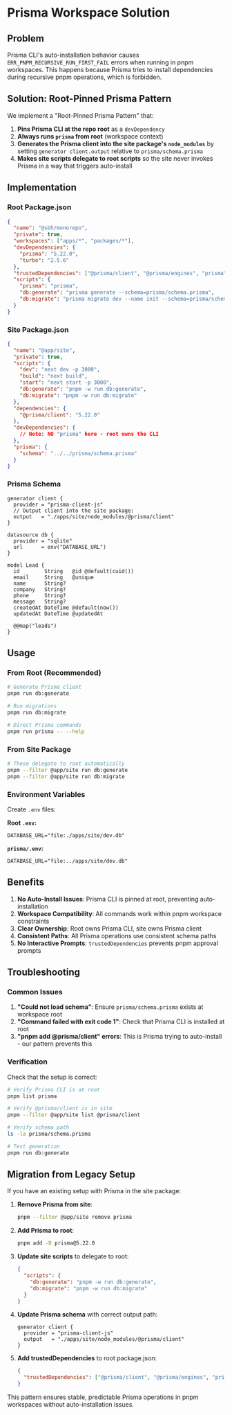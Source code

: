 # Prisma Workspace Solution

## Problem

Prisma CLI's auto-installation behavior causes `ERR_PNPM_RECURSIVE_RUN_FIRST_FAIL` errors when running in pnpm workspaces. This happens because Prisma tries to install dependencies during recursive pnpm operations, which is forbidden.

## Solution: Root-Pinned Prisma Pattern

We implement a "Root-Pinned Prisma Pattern" that:

1. **Pins Prisma CLI at the repo root** as a `devDependency`
2. **Always runs `prisma` from root** (workspace context)
3. **Generates the Prisma client into the site package's `node_modules`** by setting `generator client.output` relative to `prisma/schema.prisma`
4. **Makes site scripts delegate to root scripts** so the site never invokes Prisma in a way that triggers auto-install

## Implementation

### Root Package.json

```json
{
  "name": "@sbh/monorepo",
  "private": true,
  "workspaces": ["apps/*", "packages/*"],
  "devDependencies": {
    "prisma": "5.22.0",
    "turbo": "2.5.6"
  },
  "trustedDependencies": ["@prisma/client", "@prisma/engines", "prisma"],
  "scripts": {
    "prisma": "prisma",
    "db:generate": "prisma generate --schema=prisma/schema.prisma",
    "db:migrate": "prisma migrate dev --name init --schema=prisma/schema.prisma --skip-generate"
  }
}
```

### Site Package.json

```json
{
  "name": "@app/site",
  "private": true,
  "scripts": {
    "dev": "next dev -p 3000",
    "build": "next build",
    "start": "next start -p 3000",
    "db:generate": "pnpm -w run db:generate",
    "db:migrate": "pnpm -w run db:migrate"
  },
  "dependencies": {
    "@prisma/client": "5.22.0"
  },
  "devDependencies": {
    // Note: NO "prisma" here - root owns the CLI
  },
  "prisma": {
    "schema": "../../prisma/schema.prisma"
  }
}
```

### Prisma Schema

```prisma
generator client {
  provider = "prisma-client-js"
  // Output client into the site package:
  output   = "./apps/site/node_modules/@prisma/client"
}

datasource db {
  provider = "sqlite"
  url      = env("DATABASE_URL")
}

model Lead {
  id        String   @id @default(cuid())
  email     String   @unique
  name      String?
  company   String?
  phone     String?
  message   String?
  createdAt DateTime @default(now())
  updatedAt DateTime @updatedAt

  @@map("leads")
}
```

## Usage

### From Root (Recommended)

```bash
# Generate Prisma client
pnpm run db:generate

# Run migrations
pnpm run db:migrate

# Direct Prisma commands
pnpm run prisma -- --help
```

### From Site Package

```bash
# These delegate to root automatically
pnpm --filter @app/site run db:generate
pnpm --filter @app/site run db:migrate
```

### Environment Variables

Create `.env` files:

**Root `.env`:**
```
DATABASE_URL="file:./apps/site/dev.db"
```

**`prisma/.env`:**
```
DATABASE_URL="file:../apps/site/dev.db"
```

## Benefits

1. **No Auto-Install Issues**: Prisma CLI is pinned at root, preventing auto-installation
2. **Workspace Compatibility**: All commands work within pnpm workspace constraints
3. **Clear Ownership**: Root owns Prisma CLI, site owns Prisma client
4. **Consistent Paths**: All Prisma operations use consistent schema paths
5. **No Interactive Prompts**: `trustedDependencies` prevents pnpm approval prompts

## Troubleshooting

### Common Issues

1. **"Could not load schema"**: Ensure `prisma/schema.prisma` exists at workspace root
2. **"Command failed with exit code 1"**: Check that Prisma CLI is installed at root
3. **"pnpm add @prisma/client" errors**: This is Prisma trying to auto-install - our pattern prevents this

### Verification

Check that the setup is correct:

```bash
# Verify Prisma CLI is at root
pnpm list prisma

# Verify @prisma/client is in site
pnpm --filter @app/site list @prisma/client

# Verify schema path
ls -la prisma/schema.prisma

# Test generation
pnpm run db:generate
```

## Migration from Legacy Setup

If you have an existing setup with Prisma in the site package:

1. **Remove Prisma from site**:
   ```bash
   pnpm --filter @app/site remove prisma
   ```

2. **Add Prisma to root**:
   ```bash
   pnpm add -D prisma@5.22.0
   ```

3. **Update site scripts** to delegate to root:
   ```json
   {
     "scripts": {
       "db:generate": "pnpm -w run db:generate",
       "db:migrate": "pnpm -w run db:migrate"
     }
   }
   ```

4. **Update Prisma schema** with correct output path:
   ```prisma
   generator client {
     provider = "prisma-client-js"
     output   = "./apps/site/node_modules/@prisma/client"
   }
   ```

5. **Add trustedDependencies** to root package.json:
   ```json
   {
     "trustedDependencies": ["@prisma/client", "@prisma/engines", "prisma"]
   }
   ```

This pattern ensures stable, predictable Prisma operations in pnpm workspaces without auto-installation issues.